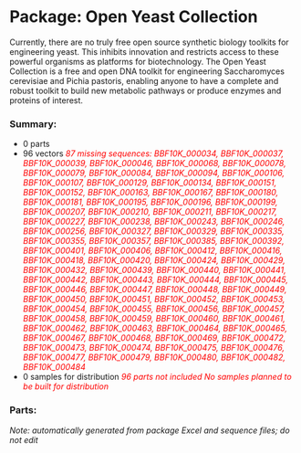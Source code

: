 # Package: Open Yeast Collection

Currently, there are no truly free open source synthetic biology toolkits for engineering yeast. This inhibits innovation and restricts access to these powerful organisms as platforms for biotechnology. The Open Yeast Collection is a free and open DNA toolkit for engineering Saccharomyces cerevisiae and Pichia pastoris, enabling anyone to have a complete and robust toolkit to build new metabolic pathways or produce enzymes and proteins of interest.

### Summary:

- 0 parts
- 96 vectors _<span style="color:red">87 missing sequences: BBF10K_000034, BBF10K_000037, BBF10K_000039, BBF10K_000046, BBF10K_000068, BBF10K_000078, BBF10K_000079, BBF10K_000084, BBF10K_000094, BBF10K_000106, BBF10K_000107, BBF10K_000129, BBF10K_000134, BBF10K_000151, BBF10K_000152, BBF10K_000163, BBF10K_000167, BBF10K_000180, BBF10K_000181, BBF10K_000195, BBF10K_000196, BBF10K_000199, BBF10K_000207, BBF10K_000210, BBF10K_000211, BBF10K_000217, BBF10K_000227, BBF10K_000238, BBF10K_000243, BBF10K_000246, BBF10K_000256, BBF10K_000327, BBF10K_000329, BBF10K_000335, BBF10K_000355, BBF10K_000357, BBF10K_000385, BBF10K_000392, BBF10K_000401, BBF10K_000406, BBF10K_000412, BBF10K_000416, BBF10K_000418, BBF10K_000420, BBF10K_000424, BBF10K_000429, BBF10K_000432, BBF10K_000439, BBF10K_000440, BBF10K_000441, BBF10K_000442, BBF10K_000443, BBF10K_000444, BBF10K_000445, BBF10K_000446, BBF10K_000447, BBF10K_000448, BBF10K_000449, BBF10K_000450, BBF10K_000451, BBF10K_000452, BBF10K_000453, BBF10K_000454, BBF10K_000455, BBF10K_000456, BBF10K_000457, BBF10K_000458, BBF10K_000459, BBF10K_000460, BBF10K_000461, BBF10K_000462, BBF10K_000463, BBF10K_000464, BBF10K_000465, BBF10K_000467, BBF10K_000468, BBF10K_000469, BBF10K_000472, BBF10K_000473, BBF10K_000474, BBF10K_000475, BBF10K_000476, BBF10K_000477, BBF10K_000479, BBF10K_000480, BBF10K_000482, BBF10K_000484</span>_
- 0 samples for distribution _<span style="color:red">96 parts not included</span>_ _<span style="color:red">No samples planned to be built for distribution</span>_

### Parts:


_Note: automatically generated from package Excel and sequence files; do not edit_

